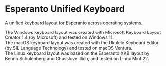 # Esperanto Unified Keyboard
 A unified keyboard layout for Esperanto across operating systems.


<p>The Windows keyboard layout was created with Microsoft Keyboard Layout Creator 1.4 (by Microsoft) and tested on Windows 11.
</br>The macOS keyboard layout was created with the Ukulele Keyboard Editor (by SIL Language Technology) and tested on macOS Ventura.
</br>The Linux keyboard layout was based on the Esperanto XKB layout by Benno Schulenberg and Chusslove Illich, and tested on Linux Mint 22.
